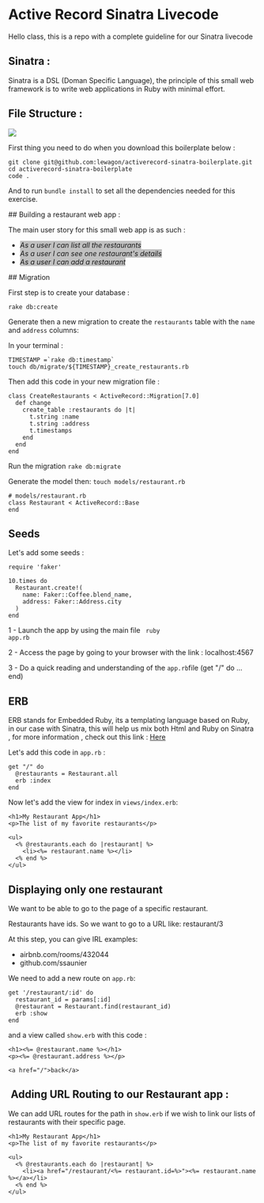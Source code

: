 <h1>Active Record Sinatra Livecode</h1>


Hello class, this is a repo with a complete guideline for our Sinatra livecode


<h2> Sinatra :</h2>
Sinatra is a DSL (Doman Specific Language), the principle of this small web framework is to write web applications in Ruby with minimal effort.



<h2>File Structure :</h2>

<img src="https://res.cloudinary.com/kzkjr/image/upload/v1659995695/Screen_Shot_2022-08-08_at_22.47.37.png"/>


First thing you need to do when you download this boilerplate below :

```
git clone git@github.com:lewagon/activerecord-sinatra-boilerplate.git
cd activerecord-sinatra-boilerplate
code .
```

And to run ```bundle install``` to set all the dependencies needed for this exercise.




## Building a restaurant web app :

The main user story for this small web app is as such :

- <i style="background-color: silver">As a user I can list all the restaurants</i>
- <i style="background-color: silver">As a user I can see one restaurant's details</i>
- <i style="background-color: silver">As a user I can add a restaurant</i>


## Migration

First step is to create your database :

```
rake db:create
```


Generate then a new migration to create the ```restaurants``` table with the ```name``` and ```address``` columns:

In your terminal :

```
TIMESTAMP =`rake db:timestamp`
touch db/migrate/${TIMESTAMP}_create_restaurants.rb
```

Then add this code in your new migration file :

```
class CreateRestaurants < ActiveRecord::Migration[7.0]
  def change
    create_table :restaurants do |t|
      t.string :name
      t.string :address
      t.timestamps
    end
  end
end
```

Run the migration ```rake db:migrate```

Generate the model then:
```touch models/restaurant.rb```

```
# models/restaurant.rb
class Restaurant < ActiveRecord::Base
end
```


<h2>Seeds</h2>

Let's add some seeds :

```
require 'faker'

10.times do
  Restaurant.create!(
    name: Faker::Coffee.blend_name,
    address: Faker::Address.city
  )
end

```


1 - Launch the app by using the main file <code> ruby app.rb</code>

2 - Access the page by going to your browser with the link : localhost:4567

3 - Do a quick reading and understanding of the ```app.rb```file  (get "/" do ... end)

<h2>ERB </h2>

ERB stands for Embedded Ruby, its a templating language based on Ruby, in our case with Sinatra, this will help us mix both Html and Ruby on Sinatra , for more information , check out this link : <a href="https://puppet.com/docs/puppet/5.5/lang_template_erb.html"> Here </a>


Let's add this code in ``app.rb`` :

```
get "/" do
  @restaurants = Restaurant.all
  erb :index
end
```


Now let's add the view for index in ```views/index.erb```:

```
<h1>My Restaurant App</h1>
<p>The list of my favorite restaurants</p>

<ul>
  <% @restaurants.each do |restaurant| %>
    <li><%= restaurant.name %></li>
  <% end %>
</ul>

```


<h2>Displaying only one restaurant</h2>

We want to be able to go to the page of a specific restaurant.

Restaurants have ids. So we want to go to a URL like: restaurant/3

At this step, you can give IRL examples:

- airbnb.com/rooms/432044
- github.com/ssaunier

We need to add a new route on ```app.rb```:

```
get '/restaurant/:id' do
  restaurant_id = params[:id]
  @restaurant = Restaurant.find(restaurant_id)
  erb :show
end

```

and a view called ```show.erb``` with this code :

```
<h1><%= @restaurant.name %></h1>
<p><%= @restaurant.address %></p>

<a href="/">back</a>
```

<h2> Adding URL Routing to our Restaurant app :</h2>

We can add URL routes for the path in ```show.erb``` if we wish to link our lists of restaurants with their specific page.

```
<h1>My Restaurant App</h1>
<p>The list of my favorite restaurants</p>

<ul>
  <% @restaurants.each do |restaurant| %>
    <li><a href="/restaurant/<%= restaurant.id=%>"><%= restaurant.name %></a></li>
  <% end %>
</ul>

```
